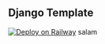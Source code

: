 ## Django Template

[![Deploy on Railway](https://railway.app/button.svg)](https://railway.app/new/template/GB6Eki?referralCode=U5zXSw)
salam
